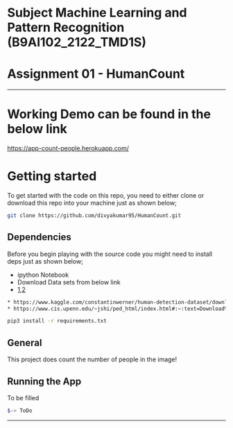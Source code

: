 # Subject Machine Learning and Pattern Recognition (B9AI102_2122_TMD1S)

# Assignment 01 - HumanCount

-----------------------

# Working Demo can be found in the below link 
https://app-count-people.herokuapp.com/

# Getting started
To get started with the code on this repo, you need to either clone or download this repo into your machine just as shown below;

```bash
git clone https://github.com/divyakumar95/HumanCount.git
```

## Dependencies
Before you begin playing with the source code you might need to install deps just as shown below;

* ipython Notebook
* Download Data sets from below link 
* [1](https://www.kaggle.com/constantinwerner/human-detection-dataset/download),[2](https://www.cis.upenn.edu/~jshi/ped_html/index.html#:~:text=Download%20zipped%20file-,here,-.%20Zipped%20file%20size) 

```bash
* https://www.kaggle.com/constantinwerner/human-detection-dataset/download
* https://www.cis.upenn.edu/~jshi/ped_html/index.html#:~:text=Download%20zipped%20file-,here,-.%20Zipped%20file%20size
```

```bash
pip3 install -r requirements.txt
```

## General 

This project does count the number of people in the image!

## Running the App 

To be filled 

```bash
$-> ToDo
```

-----------------------
